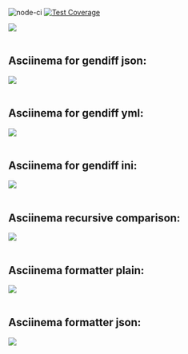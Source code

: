 ![node-ci](https://github.com/MYiLA/frontend-project-lvl2/workflows/node-ci/badge.svg)
[![Test Coverage](https://api.codeclimate.com/v1/badges/b23a7789e04850f783d8/test_coverage)](https://codeclimate.com/github/MYiLA/frontend-project-lvl2/test_coverage)

<a href="https://codeclimate.com/github/MYiLA/frontend-project-lvl2/maintainability">
  <img src="https://api.codeclimate.com/v1/badges/b23a7789e04850f783d8/maintainability" />
</a>

<br>
<br>

<h2>Asciinema for gendiff json:</h2>
<a href="https://asciinema.org/a/fh8RDVQfwX2sgzdMBb0e6iENM" target="_blank"><img src="https://asciinema.org/a/fh8RDVQfwX2sgzdMBb0e6iENM.svg" /></a>

<br>
<br>

<h2>Asciinema for gendiff yml:</h2>
<a href="https://asciinema.org/a/BgoQh7ho2ciIKzJKQqQaQwMce" target="_blank"><img src="https://asciinema.org/a/BgoQh7ho2ciIKzJKQqQaQwMce.svg" /></a>

<br>
<br>

<h2>Asciinema for gendiff ini:</h2>
<a href="https://asciinema.org/a/LodfJVKDCBkOdQQ7DYUSJQcNa" target="_blank"><img src="https://asciinema.org/a/LodfJVKDCBkOdQQ7DYUSJQcNa.svg" /></a>

<br>
<br>

<h2>Asciinema recursive comparison:</h2>
<a href="https://asciinema.org/a/kUmzneO2pjudqEwQ5If5Z6uVT" target="_blank"><img src="https://asciinema.org/a/kUmzneO2pjudqEwQ5If5Z6uVT.svg" /></a>

<br>
<br>

<h2>Asciinema formatter plain:</h2>
<a href="https://asciinema.org/a/ThdoL8s0so31TC9KCfAbuLhQ4" target="_blank"><img src="https://asciinema.org/a/ThdoL8s0so31TC9KCfAbuLhQ4.svg" /></a>

<br>
<br>

<h2>Asciinema formatter json:</h2>
<a href="https://asciinema.org/a/tQ86GxdT0a3zp8UxrpvMoi4NT" target="_blank"><img src="https://asciinema.org/a/tQ86GxdT0a3zp8UxrpvMoi4NT.svg" /></a>
